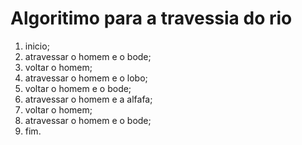 # Algoritimo para a travessia do rio
1. inicio;
2. atravessar o homem e o bode;
3. voltar o homem;
4. atravessar o homem e o lobo;
5. voltar o homem e o bode;
6. atravessar o homem e a alfafa;
7. voltar o homem;
8. atravessar o homem e o bode;
9. fim.